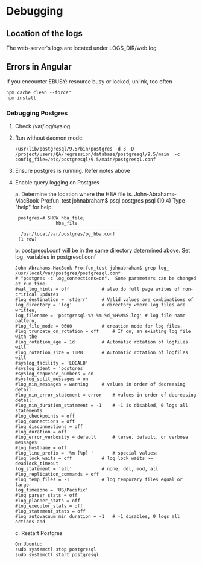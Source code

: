 # Debugging
## Location of the logs
The web-server's logs are located under LOGS_DIR/web.log

## Errors in Angular

If you encounter EBUSY: resource busy or locked, unlink, too often
~~~~
npm cache clean --force"
npm install
~~~~


### Debugging Postgres
1. Check /var/log/syslog
2. Run without daemon mode:
    ~~~~
    /usr/lib/postgresql/9.5/bin/postgres -d 3 -D /project/users/QA/regression/database/postgresql/9.5/main  -c config_file=/etc/postgresql/9.5/main/postgresql.conf
    ~~~~
3. Ensure postgres is running. Refer notes above
4. Enable query logging on Postgres

    a. Determine the location where the HBA file is.
        John-Abrahams-MacBook-Pro:fun_test johnabraham$ psql postgres
        psql (10.4)
        Type "help" for help.

        postgres=# SHOW hba_file;
                      hba_file
        -------------------------------------
         /usr/local/var/postgres/pg_hba.conf
        (1 row)
    b. postgresql.conf will be in the same directory determined above. Set log_ variables in postgresql.conf
    ~~~~
    John-Abrahams-MacBook-Pro:fun_test johnabraham$ grep log_ /usr/local/var/postgres/postgresql.conf
    # "postgres -c log_connections=on".  Some parameters can be changed at run time
    #wal_log_hints = off			# also do full page writes of non-critical updates
    #log_destination = 'stderr'		# Valid values are combinations of
    log_directory = 'log'			# directory where log files are written,
    log_filename = 'postgresql-%Y-%m-%d_%H%M%S.log'	# log file name pattern,
    #log_file_mode = 0600			# creation mode for log files,
    #log_truncate_on_rotation = off		# If on, an existing log file with the
    #log_rotation_age = 1d			# Automatic rotation of logfiles will
    #log_rotation_size = 10MB		# Automatic rotation of logfiles will
    #syslog_facility = 'LOCAL0'
    #syslog_ident = 'postgres'
    #syslog_sequence_numbers = on
    #syslog_split_messages = on
    #log_min_messages = warning		# values in order of decreasing detail:
    #log_min_error_statement = error	# values in order of decreasing detail:
    #log_min_duration_statement = -1	# -1 is disabled, 0 logs all statements
    #log_checkpoints = off
    #log_connections = off
    #log_disconnections = off
    #log_duration = off
    #log_error_verbosity = default		# terse, default, or verbose messages
    #log_hostname = off
    #log_line_prefix = '%m [%p] '		# special values:
    #log_lock_waits = off			# log lock waits >= deadlock_timeout
    log_statement = 'all'			# none, ddl, mod, all
    #log_replication_commands = off
    #log_temp_files = -1			# log temporary files equal or larger
    log_timezone = 'US/Pacific'
    #log_parser_stats = off
    #log_planner_stats = off
    #log_executor_stats = off
    #log_statement_stats = off
    #log_autovacuum_min_duration = -1	# -1 disables, 0 logs all actions and
    ~~~~
    c. Restart Postgres

       On Ubuntu:
       sudo systemctl stop postgresql
       sudo systemctl start postgresql

